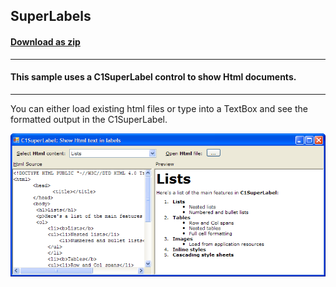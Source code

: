 ## SuperLabels
#### [Download as zip](https://grapecity.github.io/DownGit/#/home?url=https://github.com/GrapeCity/ComponentOne-WinForms-Samples/tree/master/NetFramework\SuperTooltip\VB\SuperLabels)
____
#### This sample uses a C1SuperLabel control to show Html documents.
____
You can either load existing html files or type into a TextBox and see the formatted output in the C1SuperLabel.

![screenshot](screenshot.png)
